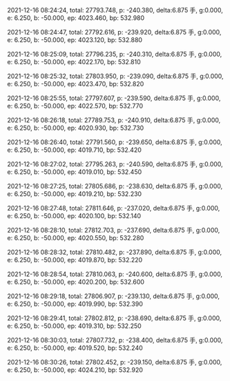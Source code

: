 2021-12-16 08:24:24, total: 27793.748, p: -240.380, delta:6.875 手, g:0.000, e: 6.250, b: -50.000, ep: 4023.460, bp: 532.980

2021-12-16 08:24:47, total: 27792.616, p: -239.920, delta:6.875 手, g:0.000, e: 6.250, b: -50.000, ep: 4023.120, bp: 532.880

2021-12-16 08:25:09, total: 27796.235, p: -240.310, delta:6.875 手, g:0.000, e: 6.250, b: -50.000, ep: 4022.170, bp: 532.810

2021-12-16 08:25:32, total: 27803.950, p: -239.090, delta:6.875 手, g:0.000, e: 6.250, b: -50.000, ep: 4023.470, bp: 532.820

2021-12-16 08:25:55, total: 27797.607, p: -239.590, delta:6.875 手, g:0.000, e: 6.250, b: -50.000, ep: 4022.570, bp: 532.770

2021-12-16 08:26:18, total: 27789.753, p: -240.910, delta:6.875 手, g:0.000, e: 6.250, b: -50.000, ep: 4020.930, bp: 532.730

2021-12-16 08:26:40, total: 27791.560, p: -239.650, delta:6.875 手, g:0.000, e: 6.250, b: -50.000, ep: 4019.710, bp: 532.420

2021-12-16 08:27:02, total: 27795.263, p: -240.590, delta:6.875 手, g:0.000, e: 6.250, b: -50.000, ep: 4019.010, bp: 532.450

2021-12-16 08:27:25, total: 27805.686, p: -238.630, delta:6.875 手, g:0.000, e: 6.250, b: -50.000, ep: 4019.210, bp: 532.230

2021-12-16 08:27:48, total: 27811.646, p: -237.020, delta:6.875 手, g:0.000, e: 6.250, b: -50.000, ep: 4020.100, bp: 532.140

2021-12-16 08:28:10, total: 27812.703, p: -237.690, delta:6.875 手, g:0.000, e: 6.250, b: -50.000, ep: 4020.550, bp: 532.280

2021-12-16 08:28:32, total: 27810.482, p: -237.890, delta:6.875 手, g:0.000, e: 6.250, b: -50.000, ep: 4019.870, bp: 532.220

2021-12-16 08:28:54, total: 27810.063, p: -240.600, delta:6.875 手, g:0.000, e: 6.250, b: -50.000, ep: 4020.200, bp: 532.600

2021-12-16 08:29:18, total: 27806.907, p: -239.130, delta:6.875 手, g:0.000, e: 6.250, b: -50.000, ep: 4019.990, bp: 532.390

2021-12-16 08:29:41, total: 27802.812, p: -238.690, delta:6.875 手, g:0.000, e: 6.250, b: -50.000, ep: 4019.310, bp: 532.250

2021-12-16 08:30:03, total: 27807.732, p: -238.400, delta:6.875 手, g:0.000, e: 6.250, b: -50.000, ep: 4019.520, bp: 532.240

2021-12-16 08:30:26, total: 27802.452, p: -239.150, delta:6.875 手, g:0.000, e: 6.250, b: -50.000, ep: 4024.210, bp: 532.920
